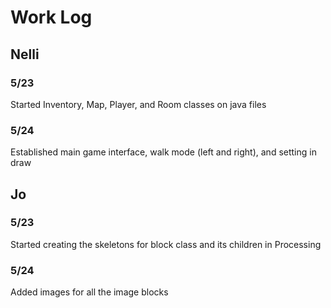 # Work Log

## Nelli

### 5/23
Started Inventory, Map, Player, and Room classes on java files

### 5/24

Established main game interface, walk mode (left and right), and setting in draw


## Jo

### 5/23

Started creating the skeletons for block class and its children in Processing

### 5/24

Added images for all the image blocks
